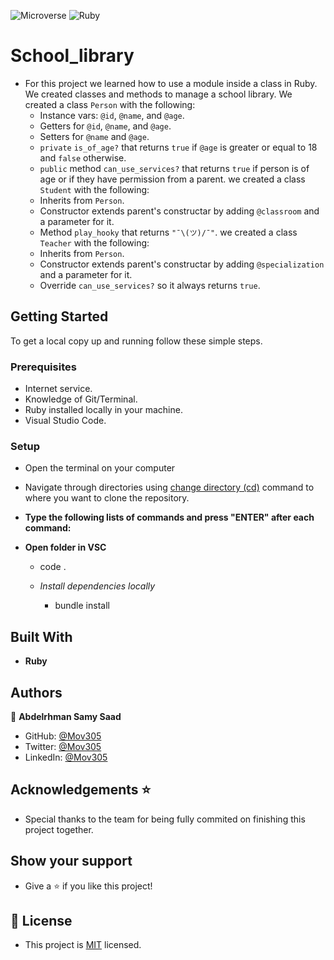 ![Microverse](https://img.shields.io/badge/Microverse-blueviolet) ![Ruby](https://img.shields.io/badge/-Ruby-red)

# School_library

- For this project we learned how to use a module inside a class in Ruby. We created classes and methods to manage a school library.
  We created a class `Person` with the following:
  - Instance vars: `@id`, `@name`, and `@age`.
  - Getters for `@id`, `@name`, and `@age`.
  - Setters for `@name` and `@age`.
  - `private` `is_of_age?` that returns `true` if `@age` is greater or equal to 18 and `false` otherwise.
  - `public` method `can_use_services?` that returns `true` if person is of age or if they have permission from a parent.
    we created a class `Student` with the following:
  - Inherits from `Person`.
  - Constructor extends parent's constructar by adding `@classroom` and a parameter for it.
  - Method `play_hooky` that returns `"¯\(ツ)/¯"`.
    we created a class `Teacher` with the following:
  - Inherits from `Person`.
  - Constructor extends parent's constructar by adding `@specialization` and a parameter for it.
  - Override `can_use_services?` so it always returns `true`.

## Getting Started

To get a local copy up and running follow these simple steps.

### Prerequisites

- Internet service.
- Knowledge of Git/Terminal.
- Ruby installed locally in your machine.
- Visual Studio Code.

### Setup

- Open the terminal on your computer
- Navigate through directories using [change directory (cd)](https://www.howtogeek.com/659411/how-to-change-directories-in-command-prompt-on-windows-10) command to where you want to clone the repository.

- **Type the following lists of commands and press "ENTER" after each command:**

- **Open folder in VSC**

  - code .

  - _Install dependencies locally_
    - bundle install

## Built With

- **Ruby**

## Authors

👤 **Abdelrhman Samy Saad**

- GitHub: [@Mov305](https://github.com/Mov305)
- Twitter: [@Mov305](https://twitter.com/Mov_abd)
- LinkedIn: [@Mov305](https://www.linkedin.com/in/abdelrhman-samy-80b14b215/)



## Acknowledgements ⭐️

- Special thanks to the team for being fully commited on finishing this project together.

## Show your support

- Give a ⭐️ if you like this project!

## 📝 License

- This project is [MIT](./LICENSE) licensed.
